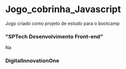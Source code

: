 # Jogo_cobrinha_Javascript
Jogo criado como projeto de estudo para o bootcamp
### "SPTech Desenvolvimento Front-end" 
Na 
### DigitalInnovationOne
